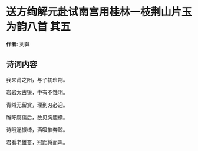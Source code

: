 # 送方绚解元赴试南宫用桂林一枝荆山片玉为韵八首  其五

**作者**: 刘弇

## 诗词内容

我来莆之阳，与子初班荆。

岩岩太古镜，中有不蚀明。

青缃无留赏，理到刃必迎。

雎盱腐儒后，数见胸胆横。

诗哦逼振绮，酒吸摧奔鲸。

君看老雄变，冠距将而鸣。

